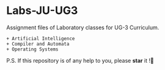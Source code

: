 # Labs-JU-UG3
Assignment files of Laboratory classes for UG-3 Curriculum.

```
+ Artificial Intelligence
+ Compiler and Automata
+ Operating Systems 
```
P.S. If this repository is of any help to you, please **star** it !🙂
